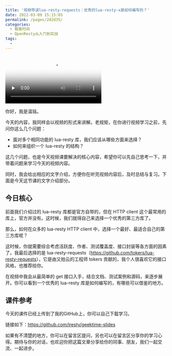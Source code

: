 ```yaml
---
title: '视频导读lua-resty-requests：优秀的lua-resty-x是如何编写的？'
date: 2022-03-09 15:15:03
permalink: /pages/2d2d35/
categories:
  + 极客时间
  + OpenResty从入门到实战
tags:
  - 
---
```

<p><video poster="https://static001.geekbang.org/resource/image/65/c2/6565cf0a87645948ef66c547192db3c2.jpg" preload="none" controls=""><source src="https://media001.geekbang.org/customerTrans/fe4a99b62946f2c31c2095c167b26f9c/3d0d7df0-16ce81ba96a-0000-0000-01d-dbacd.mp4" type="video/mp4"><source src="https://media001.geekbang.org/ed7db4a5658b4ed59f225967841c31f8/e7f659c5c1864bb3bde42a4c200eab4b-d5090411129213bc3a3a2d388e0daa0b-sd.m3u8" type="application/x-mpegURL"><source src="https://media001.geekbang.org/ed7db4a5658b4ed59f225967841c31f8/e7f659c5c1864bb3bde42a4c200eab4b-3d9bf901ccefc4abb20c7469df8134d4-hd.m3u8" type="application/x-mpegURL"></video></p><p>你好，我是温铭。</p><p>今天的内容，我同样会以视频的形式来讲解。老规矩，在你进行视频学习之前，先问你这么几个问题：</p><ul>
<li>面对多个相同功能的 lua-resty 库，我们应该从哪些方面来选择？</li>
<li>如何来组织一个 lua-resty 的结构？</li>
</ul><p>这几个问题，也是今天视频课要解决的核心内容，希望你可以先自己思考一下，并带着问题来学习今天的视频内容。</p><p>同时，我会给出相应的文字介绍，方便你在听完视频内容后，及时总结与复习。下面是今天这节课的文字介绍部分。</p><h2>今日核心</h2><p>前面我们介绍过的 lua-resty 库都是官方自带的，但在 HTTP client 这个最常用的库上，官方并没有。这时候，我们就得自己来选择一个优秀的第三方库了。</p><p>那么，如何在众多的 lua-resty HTTP client 中，选择一个最好、最适合自己的第三方库呢？</p><p>这时候，你就需要综合考虑活跃度、作者、测试覆盖度、接口封装等各方面的因素了。我最后选择的是 lua-resty-requests（<a href="https://github.com/tokers/lua-resty-requests">https://github.com/tokers/lua-resty-requests</a>），它是由又拍云的工程师 tokers 贡献的，我个人很喜欢它的接口风格，也推荐给你。</p><p>在视频中我会从最简单的 get 接口入手，结合文档、测试案例和源码，来逐步展开。你可以看到一个优秀的 lua-resty 库是如何编写的，有哪些可以借鉴的地方。</p><!-- [[[read_end]]] --><h2>课件参考</h2><p>今天的课件已经上传到了我的GitHub上，你可以自己下载学习。</p><p>链接如下：<a href="https://github.com/iresty/geektime-slides">https://github.com/iresty/geektime-slides</a></p><p>如果有不清楚的地方，你可以在留言区提问，另也可以在留言区分享你的学习心得。期待与你的对话，也欢迎你把这篇文章分享给你的同事、朋友，我们一起交流、一起进步。</p>
